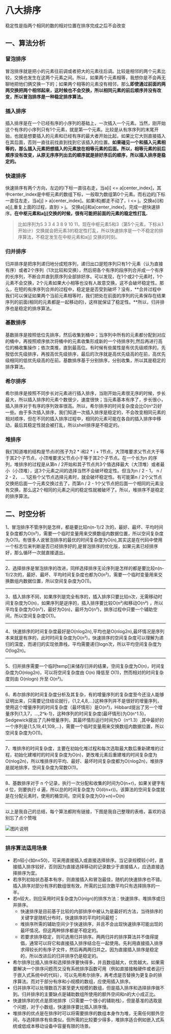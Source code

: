 # 八大排序

稳定性是指两个相同的数的相对位置在排序完成之后不会改变

## 一、算法分析

### 冒泡排序

冒泡排序就是把小的元素往前调或者把大的元素往后调。比较是相邻的两个元素比较，交换也发生在这两个元素之间。所以，如果两个元素相等，我想你是不会再无聊地把他们俩交换一下的；如果两个相等的元素没有相邻，那么**即使通过前面的两两交换把两个相邻起来，这时候也不会交换，所以相同元素的前后顺序并没有改变，所以冒泡排序是一种稳定排序算法。**

### 插入排序

插入排序是在一个已经有序的小序列的基础上，一次插入一个元素。当然，刚开始这个有序的小序列只有1个元素，就是第一个元素。比较是从有序序列的末尾开始，也就是想要插入的元素和已经有序的最大者开始比起，如果比它大则直接插入在其后面，否则一直往前找直到找到它该插入的位置。**如果碰见一个和插入元素相等的，那么插入元素把想插入的元素放在相等元素的后面。所以，相等元素的前后顺序没有改变，从原无序序列出去的顺序就是排好序后的顺序，所以插入排序是稳定的。**

### 快速排序

快速排序有两个方向，左边的i下标一直往右走，当a[i] <= a[center_index]，其中center_index是中枢元素的数组下标，一般取为数组第0个元素。而右边的j下标一直往左走，当a[j] > a[center_index]。如果i和j都走不动了，i <= j，交换a[i]和a[j],重复上面的过程，直到i > j。 交换a[j]和a[center_index]，完成一趟快速排序。**在中枢元素和a[j]交换的时候，很有可能把前面的元素的稳定性打乱.**

> 比如序列为5 3 3 4 3 8 9 10 11，现在中枢元素5和3（第5个元素，下标从1开始计）交换就会把元素3的稳定性打乱，所以快速排序是一个不稳定的排序算法，不稳定发生在中枢元素和a[j] 交换的时刻。

### 归并排序

归并排序是把序列递归地分成短序列，递归出口是短序列只有1个元素（认为直接有序）或者2个序列（1次比较和交换），然后把各个有序的段序列合并成一个有序的长序列，不断合并直到原序列全部排好序。可以发现，在1个或2个元素时，1个元素不会交换，2个元素如果大小相等也没有人故意交换，这不会破坏稳定性。那么，在短的有序序列合并的过程中，稳定是是否受到破坏？没有，**合并过程中我们可以保证如果两个当前元素相等时，我们把处在前面的序列的元素保存在结果序列的前面(相同的元素都是一起移动的)，这样就保证了稳定性。**所以，归并排序也是稳定的排序算法。

### 基数排序

基数排序是按照低位先排序，然后收集到桶中；当序列中所有的元素都分配到对应的桶中，再按照顺序依次将桶中的元素收集形成新的一个待排序列,然后再进行高位的桶收集操作；依次类推，直到最高位。有时候有些属性是有优先级顺序的，先按低优先级排序，再按高优先级排序，最后的次序就是高优先级高的在前，高优先级相同的低优先级高的在前。基数排序基于分别排序，分别收集，所以其是稳定的排序算法。

### 希尔排序

希尔排序是按照不同步长对元素进行插入排序，当刚开始元素很无序的时候，步长最大，所以插入排序的元素个数很少，速度很快；当元素基本有序了，步长很小， 插入排序对于有序的序列效率很高。所以，希尔排序的时间复杂度会比O(n^2)好一些。由于多次插入排序，我们知道一次插入排序是稳定的，不会改变相同元素的相对顺序，但在不同的插入排序过程中，相同的元素可能在各自的插入排序中移动，最后其稳定性就会被打乱，所以shell排序是不稳定的。

### 堆排序

我们知道堆的结构是节点i的孩子为2 * i和2 * i + 1节点，大顶堆要求父节点大于等于其2个子节点，小顶堆要求父节点小于等于其2个子节点。在一个长为n 的序列，堆排序的过程是从第n / 2开始和其子节点共3个值选择最大（大顶堆）或者最小（小顶堆），这3个元素之间的选择当然不会破坏稳定性。但当为n / 2 - 1， n / 2 - 2， ... 1这些个父节点选择元素时，就会破坏稳定性。有可能第n / 2个父节点交换把后面一个元素交换过去了，而第n / 2 - 1个父节点把后面一个相同的元素没 有交换，那么这2个相同的元素之间的稳定性就被破坏了。所以，堆排序不是稳定的排序算法。

## 二、时空分析

1、冒泡排序不管序列是怎样，都是要比较n(n-1)/2 次的，最好、最坏、平均时间复杂度都为O(n²)，需要一个临时变量用来交换数组内数据位置，所以空间复杂度为O(1)。有很多人说冒泡排序的最优的时间复杂度为O(n),其实这是在代码中使用一个标志位来判断是否已经排序好的,是冒泡排序的优化版，如果元素已经排序好，那么循环一次就直接退出。

------

2、选择排序是冒泡排序的改进，同样选择排序无论序列是怎样的都是要比较n(n-1)/2次的，最好、最坏、平均时间复杂度也都为O(n²)，需要一个临时变量用来交换数组内数据位置，所以空间复杂度为O(1)。

------

3、插入排序不同，如果序列是完全有序的，插入排序只要比较n次，无需移动时间复杂度为O(n)，如果序列是逆序的，插入排序要比较O(n²)和移动O(n²) ，所以平均复杂度为O(n²)，最好为O(n)，最坏为O(n²)，排序过程中只要一个辅助空间，所以空间复杂度O(1)。

------

4、快速排序的时间复杂度最好是O(nlog2n),平均也是O(nlog2n),最坏情况是序列本来就是有序的，此时时间复杂度为O(n²)，快速排序的空间复杂度可以理解为递归的深度，而递归的实现依靠栈，平均需要递归logn次，所以平均空间复杂度为O(log2n)。

------

5、归并排序需要一个临时temp[]来储存归并的结果，空间复杂度为O(n)，时间复杂度为O(nlog2n)，可以将空间复杂度由 O(n) 降低至 O(1)，然而相对的时间复杂度则由 O(nlogn) 升至 O(n²)。

------

6、希尔排序的时间复杂度分析及其复杂，有的增量序列的复杂度至今还没人能够证明出来，只需要记住结论就行，{1,2,4,8,...}这种序列并不是很好的增量序列，使用这个增量序列的时间复杂度（最坏情形）是O(n²)，Hibbard提出了另一个增量序列{1,3,7，...,2^k-1}，这种序列的时间复杂度(最坏情形)为O(n^1.5)，Sedgewick提出了几种增量序列，其最坏情形运行时间为O（n^1.3）,其中最好的一个序列是{1,5,19,41,109,...}，需要一个临时变量用来交换数组内数据位置，所以空间复杂度为O(1)。

------

7、堆排序的时间复杂度，主要在初始化堆过程和每次选取最大数后重新建堆的过程，初始化建堆时的时间复杂度为O(n)，更改堆元素后重建堆的时间复杂度为O(nlog2n)，所以堆排序的平均、最好、最坏时间复杂度都为O(nlog2n)，堆排序是就地排序，空间复杂度为常数O(1)。

------

8、基数排序对于 n 个记录，执行一次分配和收集的时间为O(n+r)，如果关键字有 d 位，则要执行 d 遍，所以总的时间复杂度为 O(d(n+r))。该算法的空间复杂度就是在分配元素时，使用的桶空间，空间复杂度为O(r+n)=O(n)

------

以上是我自己的总结，每个算法都附有链接，下图是我自己整理的表格，喜欢的话别忘了点个赞哦

![图片说明](https://imgconvert.csdnimg.cn/aHR0cHM6Ly91cGxvYWRmaWxlcy5ub3djb2Rlci5jb20vaW1hZ2VzLzIwMTkwNjIyLzUyMjc0NDBfMTU2MTE4MzUwNTQ0MF9DMkFFRUJCQTQ0MkQ2MzYxQjhENzgxQkFGQUY4QkY5Qg?x-oss-process=image/format,png)

------

### 排序算法适用场景

- 若n较小(如n≤50)，可采用直接插入或直接选择排序。当记录规模较小时，直接插入排序较好，否则因为直接选择移动的记录数少于直接插人，应选直接选择排序为宜。
- 若序列初始状态基本有序，则直接插入和冒泡最佳，随机的快速排序也不错。插入排序对部分有序的数组很有效，所需的比较次数平均只有选择排序的一半。
- 若n较大，则应采用时间复杂度为O(nlgn)的排序方法：快速排序、堆排序或归并排序。
  - 快速排序是目前基于比较的内部排序中被认为是最好的方法，当待排序的关键字是随机分布时，快速排序的平均时间最短；
  - 堆排序所需的辅助空间少于快速排序，并且不会出现快速排序可能出现的最坏情况。但这两种排序都是不稳定的。
  - 若要求排序稳定，则可选用归并排序。两两归并的排序算法并不值得提倡，通常可以将它和直接插入排序结合在一起使用。先利用直接插入排序求得较长的有序子文件，然后再两两归并之。因为直接插入排序是稳定的，所以改进后的归并排序仍是稳定的。
- 希尔排序比插入排序和选择排序要快得多，并且数组越大，优势越大。如果需要解决一个排序问题而又没有系统排序函数可用（例如直接接触硬件或者运行于嵌入式系统中的代码），可以先用希尔排序，再考虑是否替换为更复杂的排序算法。而对于部分有序和小规模的数组，应使用插入排序。
- 归并排序可以处理数百万甚至更大规模的数组，但是插入排序和选择排序做不到。归并排序的主要缺点是辅助数组所使用的额外空间和n的大小成正比。
- 快速排序的优点是原地排序（只需要一个很小的辅助栈），但是基准的选取是个问题，对于小数组，快速排序要比插入排序慢。
- 堆排序的优点是在排序时可以将需要排序的数组本身作为堆，无需任何额外空间，与选择排序有些类似，但所需的比较要少得多，堆排序适合例如嵌入式系统或低成本移动设备中容量有限的场景。